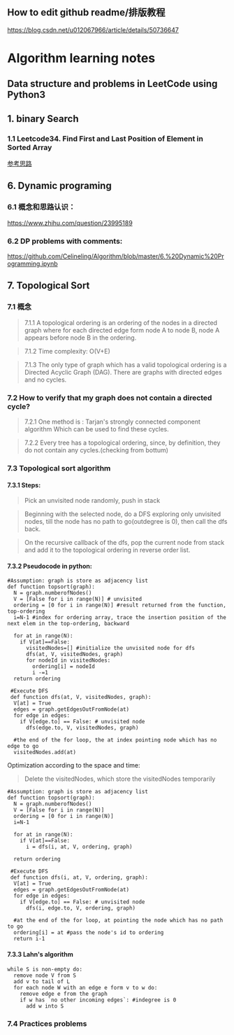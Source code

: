 ## How to edit github readme/排版教程
https://blog.csdn.net/u012067966/article/details/50736647

Algorithm learning notes
===
Data structure and problems in LeetCode using Python3
-----
## 1. binary Search
### 1.1 Leetcode34. Find First and Last Position of Element in Sorted Array
[参考思路](https://blog.csdn.net/qq508618087/article/details/50448481)

## 6. Dynamic programing
### 6.1 概念和思路认识：
https://www.zhihu.com/question/23995189
### 6.2 DP problems with comments:
https://github.com/Celineling/Algorithm/blob/master/6.%20Dynamic%20Programming.ipynb

## 7. Topological Sort
### 7.1 概念
>7.1.1 A topological ordering is an ordering of the nodes in a directed graph where for each directed edge form node A to node B, node A appears before node B in the ordering.<br> 

>7.1.2 Time complexity: O(V+E) <br> 

>7.1.3 The only type of graph which has a valid topological ordering is a Directed Acyclic Graph (DAG). There are graphs with directed edges and no cycles.<br> 
### 7.2 How to verify that my graph does not contain a directed cycle?
>7.2.1 One method is : Tarjan's strongly connected component algorithm Which can be used to find these cycles.<br>

>7.2.2 Every tree has a topological ordering, since, by definition, they do not contain any cycles.(checking from bottum)<br>

### 7.3 Topological sort algorithm
#### 7.3.1 Steps:
>Pick an unvisited node randomly, push in stack <br>

>Beginning with the selected node, do a DFS exploring only unvisited nodes, till the node has no path to go(outdegree is 0), then call the dfs back.<br>

>On the recursive callback of the dfs, pop the current node from stack and add it to the topological ordering in reverse order list.<br>
#### 7.3.2 Pseudocode in python:
```python3
#Assumption: graph is store as adjacency list
def function topsort(graph):
  N = graph.numberofNodes()
  V = [False for i in range(N)] # unvisited
  ordering = [0 for i in range(N)] #result returned from the function, top-ordering
  i=N-1 #index for ordering array, trace the insertion position of the next elem in the top-ordering, backward
  
  for at in range(N):
    if V[at]==False:
      visitedNodes=[] #initialize the unvisited node for dfs
      dfs(at, V, visitedNodes, graph)
      for nodeId in visitedNodes:
        ordering[i] = nodeId
        i -=1
  return ordering
  
 #Execute DFS
 def function dfs(at, V, visitedNodes, graph):
  V[at] = True
  edges = graph.getEdgesOutFromNode(at)
  for edge in edges:
    if V[edge.to] == False: # unvisited node
      dfs(edge.to, V, visitedNodes, graph)
  
  #the end of the for loop, the at index pointing node which has no edge to go
  visitedNodes.add(at)  
```
Optimization according to the space and time:
>Delete the visitedNodes, which store the visitedNodes temporarily
```python3
#Assumption: graph is store as adjacency list
def function topsort(graph):
  N = graph.numberofNodes()
  V = [False for i in range(N)] 
  ordering = [0 for i in range(N)] 
  i=N-1 
  
  for at in range(N):
    if V[at]==False:
      i = dfs(i, at, V, ordering, graph)

  return ordering
  
 #Execute DFS
 def function dfs(i, at, V, ordering, graph):
  V[at] = True
  edges = graph.getEdgesOutFromNode(at)
  for edge in edges:
    if V[edge.to] == False: # unvisited node
      dfs(i, edge.to, V, ordering, graph)
  
  #at the end of the for loop, at pointing the node which has no path to go
  ordering[i] = at #pass the node's id to ordering
  return i-1  
```

#### 7.3.3 Lahn's algorithm
```
while S is non-empty do:
  remove node V from S
  add v to tail of L 
  for each node W with an edge e form v to w do:
    remove edge e from the graph
    if w has `no other incoming edges`: #indegree is 0
      add w into S
 ```    
      
### 7.4 Practices problems
